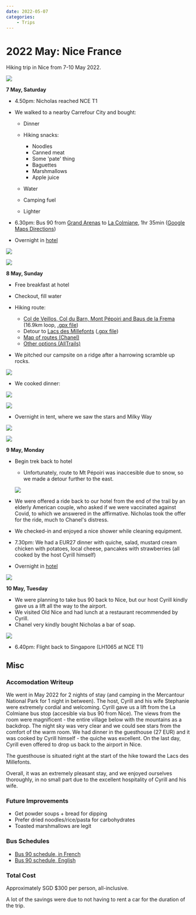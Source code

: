 ```yaml
---
date: 2022-05-07
categories:
    - Trips
---
```


# 2022 May: Nice France

Hiking trip in Nice from 7-10 May 2022.

![](../../static/blog/2022-05/mercantour_np.jpg)

<!-- more -->

**7 May, Saturday**

-   4.50pm: Nicholas reached NCE T1
-   We walked to a nearby Carrefour City and bought:

    -   Dinner
    -   Hiking snacks:

        -   Noodles
        -   Canned meat
        -   Some 'pate' thing
        -   Baguettes
        -   Marshmallows
        -   Apple juice

    -   Water
    -   Camping fuel
    -   Lighter

-   6.30pm: Bus 90 from [Grand Arenas][grand-arenas] to [La Colmiane][la-colmiane], 1hr 35min ([Google Maps Directions][nice-to-mercantour-bus])
-   Overnight in [hotel][hotel]

![](../../static/blog/2022-05/room.jpg)

![](../../static/blog/2022-05/hotel.jpg)

**8 May, Sunday**

-   Free breakfast at hotel
-   Checkout, fill water
-   Hiking route:

    -   [Col de Veillos, Col du Barn, Mont Pépoiri and Baus de la Frema][col-de-veillos] (16.9km loop, [.gpx file][col-de-veillos-gpx])
    -   Detour to [Lacs des Millefonts][lacs-des-millefonts] ([.gpx file][lacs-des-millefonts-gpx])
    -   [Map of routes (Chanel)][our-hiking-routes]
    -   [Other options (AllTrails)][hiking-routes]

-   We pitched our campsite on a ridge after a harrowing scramble up rocks.

![](../../static/blog/2022-05/campsite.jpg)

-   We cooked dinner:

![](../../static/blog/2022-05/marshmallows.jpg)

![](../../static/blog/2022-05/stove.jpg)

-   Overnight in tent, where we saw the stars and Milky Way


![](../../static/blog/2022-05/campsite_evening.jpg)

![](../../static/blog/2022-05/campsite_night.jpg)

**9 May, Monday**

-   Begin trek back to hotel

    -   Unfortunately, route to Mt Pépoiri was inaccesible due to snow, so we made a detour further to the east.

    ![](../../static/blog/2022-05/snowman.jpg)

-   We were offered a ride back to our hotel from the end of the trail by an elderly American couple, who asked if we were vaccinated against Covid, to which we answered in the affirmative. Nicholas took the offer for the ride, much to Chanel's distress.
-   We checked-in and enjoyed a nice shower while cleaning equipment.
-   7.30pm: We had a EUR27 dinner with quiche, salad, mustard cream chicken with potatoes, local cheese, pancakes with strawberries (all cooked by the host Cyrill himself)
-   Overnight in [hotel][hotel]

![](../../static/blog/2022-05/quiche.jpg)

**10 May, Tuesday**

-   We were planning to take bus 90 back to Nice, but our host Cyrill kindly gave us a lift all the way to the airport.
-   We visited Old Nice and had lunch at a restaurant recommended by Cyrill.
-   Chanel very kindly bought Nicholas a bar of soap.

![](../../static/blog/2022-05/lunch.jpg)

-   6.40pm: Flight back to Singapore (LH1065 at NCE T1)

## Misc

### Accomodation Writeup

We went in May 2022 for 2 nights of stay (and camping in the Mercantour National Park for 1 night in between). The host, Cyrill and his wife Stephanie were extremely cordial and welcoming. Cyrill gave us a lift from the La Colmiane bus stop (accesible via bus 90 from Nice). The views from the room were magnificent - the entire village below with the mountains as a backdrop. The night sky was very clear and we could see stars from the comfort of the warm room. We had dinner in the guesthouse (27 EUR) and it was cooked by Cyrill himself - the quiche was excellent. On the last day, Cyrill even offered to drop us back to the airport in Nice.

The guesthouse is situated right at the start of the hike toward the Lacs des Millefonts.

Overall, it was an extremely pleasant stay, and we enjoyed ourselves thoroughly, in no small part due to the excellent hospitality of Cyrill and his wife.

### Future Improvements

-   Get powder soups + bread for dipping
-   Prefer dried noodles/rice/pasta for carbohydrates
-   Toasted marshmallows are legit

### Bus Schedules

-   [Bus 90 schedule, in French][bus-90-french-schedule]
-   [Bus 90 schedule, English][bus-90-schedule]

### Total Cost

Approximately SGD $300 per person, all-inclusive.

A lot of the savings were due to not having to rent a car for the duration of the trip.

[bus-90-french-schedule]: https://ftp.lignesdazur.com/ligne_90.pdf
[bus-90-schedule]: https://www.lignesdazur.com/en/horaire/886/80/1
[carrefour]: https://goo.gl/maps/1eyvzNNzQiX2CUGV7
[col-de-veillos]: https://www.alltrails.com/trail/france/alpes-maritimes/col-de-veillos-col-du-barn-mont-pepoiri-et-baus-de-la-frema?u=m
[col-de-veillos-gpx]: ../../static/blog/2022-05/col_de_veillos.gpx
[grand-arenas]: https://goo.gl/maps/x726JbXk9GRtG5Fn9
[hiking-routes]: https://www.alltrails.com/explore?b_tl_lat=44.11672307739917&b_tl_lng=7.146440621716721&b_br_lat=44.04558903319381&b_br_lng=7.31264860468238
[hotel]: https://www.booking.com/hotel/fr/le-grand-chalet-valdeblore.en-gb.html
[la-colmiane-hike]: https://www.alltrails.com/explore/trail/france/alpes-maritimes/la-colmiane-col-de-varaire-caire-gros
[la-colmiane-hike-gpx]: ../../static/blog/2022-05/la_colmiane.gpx
[la-colmiane]: https://goo.gl/maps/KEguaXFsoxJszkNf8
[lacs-des-millefonts]: https://www.alltrails.com/trail/france/alpes-maritimes/lacs-des-millefonts-mont-pepoiri
[lacs-des-millefonts-gpx]: ../../static/blog/2022-05/lacs_des_millefonts.gpx
[mercantour-to-nice-bus]: https://goo.gl/maps/giMtPFhKf7s8HCce8
[nice-to-mercantour-bus]: https://goo.gl/maps/4yQzqo8yo1jFuTsC8
[our-hiking-routes]: https://www.google.com/maps/d/viewer?mid=110bE46beRht3PU2x6XfYhVFYqQdaD4gS&ll=44.14368121724446%2C7.187836335386026&z=11
[properties]: https://www.booking.com/searchresults.en-gb.html?aid=304142&label=gen173nr-1BCAEoggI46AdIM1gEaMkBiAEBmAEJuAEXyAEM2AEB6AEBiAIBqAIDuAKm5O2SBsACAdICJDJlY2Q4ZDYwLTUxMmYtNDQ3ZC1iMGVlLWMwNWI5NzdiZDNjYdgCBeACAQ&lang=en-gb&sid=5ad5ea96dc2d619c8272bbd7f2bc4453&sb=1&src=hotel&src_elem=sb&error_url=https%3A%2F%2Fwww.booking.com%2Fhotel%2Ffr%2Fle-grand-chalet-valdeblore.en-gb.html%3Faid%3D304142%3Blabel%3Dgen173nr-1BCAEoggI46AdIM1gEaMkBiAEBmAEJuAEXyAEM2AEB6AEBiAIBqAIDuAKm5O2SBsACAdICJDJlY2Q4ZDYwLTUxMmYtNDQ3ZC1iMGVlLWMwNWI5NzdiZDNjYdgCBeACAQ%3Bsid%3D5ad5ea96dc2d619c8272bbd7f2bc4453%3Ball_sr_blocks%3D237813001_178046859_2_1_0%3Bcheckin%3D2022-05-07%3Bcheckout%3D2022-05-09%3Bdest_id%3D3313%3Bdest_type%3Dregion%3Bgroup_adults%3D2%3Bgroup_children%3D0%3Bhapos%3D1%3Bhighlighted_blocks%3D237813001_178046859_2_1_0%3Bhpos%3D1%3Bmatching_block_id%3D237813001_178046859_2_1_0%3Bno_rooms%3D1%3Breq_adults%3D2%3Breq_children%3D0%3Broom1%3DA%252CA%3Bsb_price_type%3Dtotal%3Bsr_order%3Dpopularity%3Bsr_pri_blocks%3D237813001_178046859_2_1_0__17720%3Bsrepoch%3D1650160200%3Bsrpvid%3Ded8f0ce3ba7c0157%3Btype%3Dtotal%3Bucfs%3D1%26%3B&highlighted_hotels=2378130&hp_sbox=1&ss=Valdeblore&is_ski_area=0&ssne=Valdeblore&ssne_untouched=Valdeblore&dest_id=3313&dest_type=region&checkin_year=2022&checkin_month=5&checkin_monthday=7&checkout_year=2022&checkout_month=5&checkout_monthday=10&group_adults=2&group_children=0&no_rooms=1&from_sf=1
[saint-dalmas]: https://goo.gl/maps/peDVK6vxcCPVxM9T9
[supermarche-casino]: https://goo.gl/maps/CVW2jDJPWHptKZBu6
[trekking-map]: https://www.openstreetmap.org/relation/1024511#map=10/44.1674/7.0615
[weather]: https://www.weather-atlas.com/en/france/paris-weather-may
